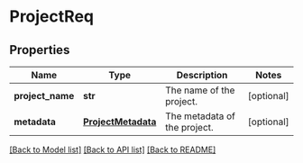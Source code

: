 # ProjectReq

## Properties
Name | Type | Description | Notes
------------ | ------------- | ------------- | -------------
**project_name** | **str** | The name of the project. | [optional] 
**metadata** | [**ProjectMetadata**](ProjectMetadata.md) | The metadata of the project. | [optional] 

[[Back to Model list]](../README.md#documentation-for-models) [[Back to API list]](../README.md#documentation-for-api-endpoints) [[Back to README]](../README.md)


